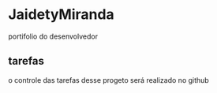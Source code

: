# JaidetyMiranda
portifolio do desenvolvedor

## tarefas

o controle das tarefas desse progeto será realizado no github
